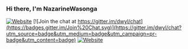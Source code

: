 ### Hi there, I'm NazarineWasonga


[![Website](https://img.shields.io/website?label=NazarineWasonga.netlify.com&style=for-the-badge&url=https%E2%80%9AFNazarineWasonga.netlify.com)](https://elegant-banach-956d1e.netlify.app)
[![Join the chat at https://gitter.im/dwyl/chat](https://badges.gitter.im/Join%20Chat.svg)](https://gitter.im/dwyl/chat?utm_source=badge&utm_medium=badge&utm_campaign=pr-badge&utm_content=badge)
[![Website](https://img.shields.io/website?label=NazarineWasonga.netlify.com&style=for-the-badge&url=https%3A%2F%2FNazarineWasonga.netlify.com)](https://elegant-banach-956d1e.netlify.app)
